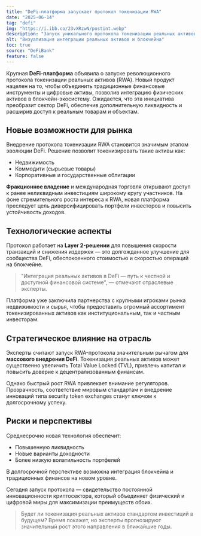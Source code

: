 ```yaml
---
title: "DeFi-платформа запускает протокол токенизации RWA"
date: "2025-06-14"
tag: "defi"
img: "https://i.ibb.co/23vXRzwN/postint.webp"
description: "Запуск уникального протокола токенизации реальных активов в секторе DeFi"
alt: "Визуализация интеграции реальных активов и блокчейна"
toc: true
source: "DeFiBank"
feature: false
---
```


Крупная **DeFi-платформа** объявила о запуске революционного протокола токенизации реальных активов (RWA). Новый продукт нацелен на то, чтобы объединить традиционные финансовые инструменты и цифровые активы, позволив интеграцию физических активов в блокчейн-экосистему. Ожидается, что эта инициатива преобразит сектор DeFi, обеспечив дополнительную ликвидность и расширив доступ к реальным товарам и объектам.

## Новые возможности для рынка

Внедрение протокола токенизации RWA становится значимым этапом эволюции DeFi. Решение позволит токенизировать такие активы как:

- Недвижимость
- Коммодити (сырьевые товары)
- Корпоративные и государственные облигации

**Фракционное владение** и международная торговля открывают доступ к ранее неликвидным инвестициям широкому кругу участников. На фоне стремительного роста интереса к RWA, новая платформа преследует цель диверсифицировать портфели инвесторов и повысить устойчивость доходов.

## Технологические аспекты

Протокол работает на **Layer 2-решении** для повышения скорости транзакций и снижения издержек — это долгожданное улучшение для сообщества DeFi, обеспокоенного стоимостью и скоростью операций на блокчейне.

> "Интеграция реальных активов в DeFi — путь к честной и доступной финансовой системе", — отмечают отраслевые эксперты.

Платформа уже заключила партнерства с крупными игроками рынка недвижимости и сырья, чтобы предоставить огромный ассортимент токенизированных активов как институциональным, так и частным инвесторам.

## Стратегическое влияние на отрасль

Эксперты считают запуск RWA-протокола значительным рычагом для **массового внедрения DeFi**. Токенизация реальных активов может существенно увеличить Total Value Locked (TVL), привлечь капитал и повысить доверие к децентрализованным финансам.

Однако быстрый рост RWA привлекает внимание регуляторов. Прозрачность, соответствие мировым стандартам и внедрение инноваций типа security token exchanges станут ключом к долгосрочному успеху.

## Риски и перспективы

Среднесрочно новая технология обеспечит:

- Повышенную ликвидность
- Новые варианты доходности
- Более низкую волатильность портфелей

В долгосрочной перспективе возможна интеграция блокчейна и традиционных финансов на новом уровне.

Сегодня запуск протокола — свидетельство постоянной инновационности криптосектора, который объединяет физический и цифровой миры для максимизации преимуществ обоих.

> Будет ли токенизация реальных активов стандартом инвестиций в будущем? Время покажет, но эксперты прогнозируют значительный рост этого направления в ближайшие годы.